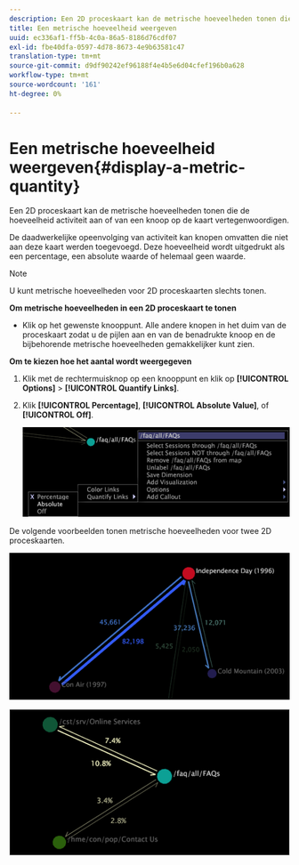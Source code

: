 ```yaml
---
description: Een 2D proceskaart kan de metrische hoeveelheden tonen die de hoeveelheid activiteit aan of van een knoop op de kaart vertegenwoordigen.
title: Een metrische hoeveelheid weergeven
uuid: ec336af1-ff5b-4c0a-86a5-8186d76cdf07
exl-id: fbe40dfa-0597-4d78-8673-4e9b63581c47
translation-type: tm+mt
source-git-commit: d9df90242ef96188f4e4b5e6d04cfef196b0a628
workflow-type: tm+mt
source-wordcount: '161'
ht-degree: 0%

---
```


# Een metrische hoeveelheid weergeven{#display-a-metric-quantity}

Een 2D proceskaart kan de metrische hoeveelheden tonen die de hoeveelheid activiteit aan of van een knoop op de kaart vertegenwoordigen.

De daadwerkelijke opeenvolging van activiteit kan knopen omvatten die niet aan deze kaart werden toegevoegd. Deze hoeveelheid wordt uitgedrukt als een percentage, een absolute waarde of helemaal geen waarde.

>[!NOTE]
>
>U kunt metrische hoeveelheden voor 2D proceskaarten slechts tonen.

**Om metrische hoeveelheden in een 2D proceskaart te tonen**

* Klik op het gewenste knooppunt. Alle andere knopen in het duim van de proceskaart zodat u de pijlen aan en van de benadrukte knoop en de bijbehorende metrische hoeveelheden gemakkelijker kunt zien.

**Om te kiezen hoe het aantal wordt weergegeven**

1. Klik met de rechtermuisknop op een knooppunt en klik op **[!UICONTROL Options]** > **[!UICONTROL Quantify Links]**.
1. Klik **[!UICONTROL Percentage]**, **[!UICONTROL Absolute Value]**, of **[!UICONTROL Off]**.

   ![](assets/mnu_2DProcessMap_quantifyLinks.png)

De volgende voorbeelden tonen metrische hoeveelheden voor twee 2D proceskaarten.

![](assets/vis_2DProcessMap_DisplayMetricQuantities_Movies.png)

![](assets/client-met.png)
